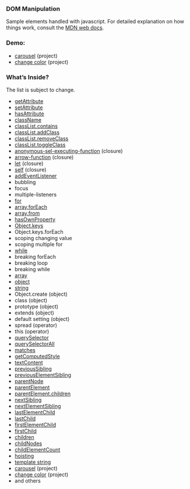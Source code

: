 ### DOM Manipulation
Sample elements handled with javascript. For detailed explanation on how things work, consult the [MDN web docs](https://developer.mozilla.org/en-US/).

### Demo:
* [carousel](https://adrienloup.github.io/dom-manipulation/projects/carousel.html) (project)
* [change color](https://adrienloup.github.io/dom-manipulation/projects/change-the-color-at-the-click.html) (project)

### What’s Inside?
The list is subject to change.
* [getAttribute](https://developer.mozilla.org/fr/docs/Web/API/Element/getAttribute)
* [setAttribute](https://developer.mozilla.org/fr/docs/Web/API/Element/setAttribute)
* [hasAttribute](https://developer.mozilla.org/fr/docs/Web/API/Element/hasAttribute)
* [className](https://developer.mozilla.org/fr/docs/Web/API/Element/className)
* [classList.contains](https://developer.mozilla.org/fr/docs/Web/API/Element/classList)
* [classList.addClass](https://developer.mozilla.org/fr/docs/Web/API/Element/classList)
* [classList.removeClass](https://developer.mozilla.org/fr/docs/Web/API/Element/classList)
* [classList.toggleClass](https://developer.mozilla.org/fr/docs/Web/API/Element/classList)
* [anonymous-sel-executing-function](https://developer.mozilla.org/en-US/docs/Glossary/Self-Executing_Anonymous_Function) (closure)
* [arrow-function](https://developer.mozilla.org/fr/docs/Web/JavaScript/Reference/Fonctions/Fonctions_fl%C3%A9ch%C3%A9es) (closure)
* [let](https://adrienloup.github.io/dom-manipulation/closure/let.html) (closure)
* [self](https://adrienloup.github.io/dom-manipulation/closure/self.html) (closure)
* [addEventListener](https://developer.mozilla.org/fr/docs/Web/API/EventTarget/addEventListener)
* bubbling
* focus
* multiple-listeners
* [for](https://developer.mozilla.org/fr/docs/Web/JavaScript/Reference/Instructions/for)
* [array.forEach](https://developer.mozilla.org/fr/docs/Web/JavaScript/Reference/Objets_globaux/Array/forEach)
* [array.from](https://developer.mozilla.org/fr/docs/Web/JavaScript/Reference/Objets_globaux/Array/from)
* [hasOwnProperty](https://developer.mozilla.org/fr/docs/Web/JavaScript/Reference/Objets_globaux/Object/hasOwnProperty)
* [Object.keys](https://developer.mozilla.org/fr/docs/Web/JavaScript/Reference/Objets_globaux/Object/keys)
* Object.keys.forEach
* scoping changing value
* scoping multiple for
* [while](https://developer.mozilla.org/fr/docs/Web/JavaScript/Reference/Instructions/while)
* breaking forEach
* breaking loop
* breaking while
* [array](https://developer.mozilla.org/fr/docs/Web/JavaScript/Reference/Objets_globaux/Array)
* [object](https://developer.mozilla.org/fr/docs/Web/JavaScript/Reference/Objets_globaux/Object)
* [string](https://developer.mozilla.org/fr/docs/Web/JavaScript/Reference/Objets_globaux/String)
* Object.create (object)
* class (object)
* prototype (object)
* extends (object)
* default setting (object)
* spread (operator)
* this (operator)
* [querySelector](https://developer.mozilla.org/fr/docs/Web/API/Document/querySelector)
* [querySelectorAll](https://developer.mozilla.org/fr/docs/Web/API/Document/querySelectorAll)
* [matches](https://developer.mozilla.org/fr/docs/Web/API/Element/matches)
* [getComputedStyle](https://developer.mozilla.org/fr/docs/Web/API/Window/getComputedStyle)
* [textContent](https://developer.mozilla.org/fr/docs/Web/API/Node/textContent)
* [previousSibling](https://developer.mozilla.org/fr/docs/Web/API/Node/previousSibling)
* [previousElementSibling](https://developer.mozilla.org/fr/docs/Web/API/NonDocumentTypeChildNode/previousElementSibling)
* [parentNode](https://developer.mozilla.org/fr/docs/Web/API/Node/parentNode)
* [parentElement](https://developer.mozilla.org/fr/docs/Web/API/Node/parentElement)
* [parentElement.children](https://developer.mozilla.org/fr/docs/Web/API/ParentNode/children)
* [nextSibling](https://developer.mozilla.org/fr/docs/Web/API/Node/nextSibling)
* [nextElementSibling](https://developer.mozilla.org/fr/docs/Web/API/NonDocumentTypeChildNode/nextElementSibling)
* [lastElementChild](https://developer.mozilla.org/fr/docs/Web/API/ParentNode/lastElementChild)
* [lastChild](https://developer.mozilla.org/fr/docs/Web/API/Node/lastChild)
* [firstElementChild](https://developer.mozilla.org/fr/docs/Web/API/ParentNode/firstElementChild)
* [firstChild](https://developer.mozilla.org/fr/docs/Web/API/Node/firstChild)
* [children](https://developer.mozilla.org/fr/docs/Web/API/ParentNode/children)
* [childNodes](https://developer.mozilla.org/fr/docs/Web/API/Node/childNodes)
* [childElementCount](https://developer.mozilla.org/fr/docs/Web/API/ParentNode/childElementCount)
* [hoisting](https://developer.mozilla.org/fr/docs/Glossaire/Hoisting)
* [template string](http://www-lia.deis.unibo.it/materiale/JS/developer.mozilla.org/en-US/docs/Web/JavaScript/Reference/template_strings.html)
* [carousel](https://adrienloup.github.io/dom-manipulation/projects/carousel.html) (project)
* [change color](https://adrienloup.github.io/dom-manipulation/projects/change-the-color-at-the-click.html) (project)
* and others
